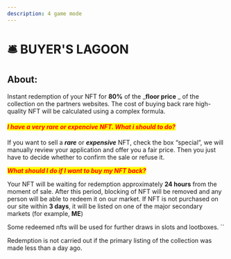 ```yaml
---
description: 4 game mode
---
```


# 🛎 BUYER'S LAGOON

## **About:**

Instant redemption of your NFT for **80%** of the _**floor price** _ of the collection on the partners websites. The cost of buying back rare high-quality NFT will be calculated using a complex formula.&#x20;

#### _<mark style="color:red;">I have a very rare or expencive NFT. What i should to do?</mark>_

If you want to sell a _**rare**_ or _**expensive**_ NFT, check the box “special”, we will manually review your application and offer you a fair price. Then you just have to decide whether to confirm the sale or refuse it.&#x20;

_<mark style="color:red;">**What should I do if I want to buy my NFT back?**</mark>_

Your NFT will be waiting for redemption approximately **24 hours** from the moment of sale. After this period, blocking of NFT will be removed and any person will be able to redeem it on our market. If NFT is not purchased on our site within **3 days**, it will be listed on one of the major secondary markets (for example, **ME**)

Some redeemed nfts will be used for further draws in slots and lootboxes. ``&#x20;

Redemption is not carried out if the primary listing of the collection was made less than a day ago.
